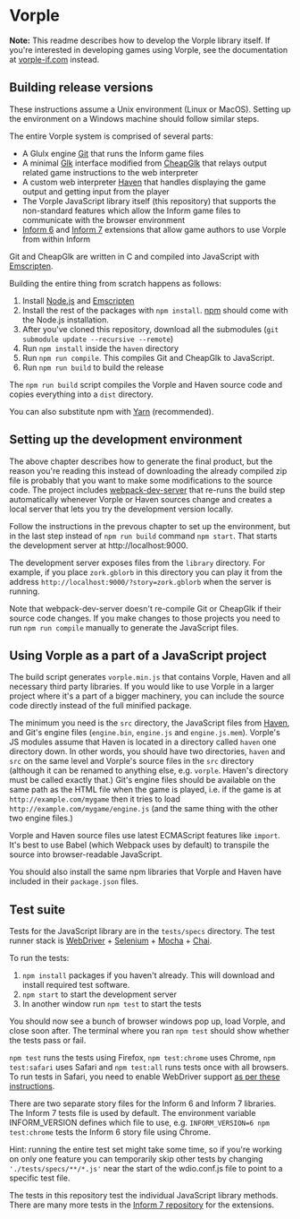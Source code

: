 # Vorple

**Note:** This readme describes how to develop the Vorple library itself. If you're interested in developing games using Vorple, see the documentation at [vorple-if.com](https://vorple-if.com) instead.


## Building release versions

These instructions assume a Unix environment (Linux or MacOS). Setting up the environment on a Windows machine should follow similar steps.

The entire Vorple system is comprised of several parts:

* A Glulx engine [Git](https://github.com/vorple/Git) that runs the Inform game files 
* A minimal [Glk](http://eblong.com/zarf/glk/index.html) interface modified from [CheapGlk](https://github.com/vorple/cheapglk) that relays output related game instructions to the web interpreter 
* A custom web interpreter [Haven](https://github.com/vorple/haven) that handles displaying the game output and getting input from the player
* The Vorple JavaScript library itself (this repository) that supports the non-standard features which allow the Inform game files to communicate with the browser environment 
* [Inform 6](https://github.com/vorple/inform6) and [Inform 7](https://github.com/vorple/inform7) extensions that allow game authors to use Vorple from within Inform

Git and CheapGlk are written in C and compiled into JavaScript with [Emscripten](http://emscripten.org).

Building the entire thing from scratch happens as follows:

1. Install [Node.js](https://nodejs.org) and [Emscripten](http://emscripten.org)
2. Install the rest of the packages with `npm install`. [npm](https://www.npmjs.com) should come with the Node.js installation.  
3. After you've cloned this repository, download all the submodules (`git submodule update --recursive --remote`)
4. Run `npm install` inside the `haven` directory
5. Run `npm run compile`. This compiles Git and CheapGlk to JavaScript.
6. Run `npm run build` to build the release

The `npm run build` script compiles the Vorple and Haven source code and copies everything into a `dist` directory.  

You can also substitute npm with [Yarn](https://yarnpkg.com) (recommended). 


## Setting up the development environment

The above chapter describes how to generate the final product, but the reason you're reading this instead of downloading the already compiled zip file is probably that you want to make some modifications to the source code. The project includes [webpack-dev-server](https://github.com/webpack/webpack-dev-server) that re-runs the build step automatically whenever Vorple or Haven sources change and creates a local server that lets you try the development version locally.

Follow the instructions in the prevous chapter to set up the environment, but in the last step instead of `npm run build` command `npm start`. That starts the development server at http://localhost:9000. 

The development server exposes files from the `library` directory. For example, if you place `zork.gblorb` in this directory you can play it from the address `http://localhost:9000/?story=zork.gblorb` when the server is running.

Note that webpack-dev-server doesn't re-compile Git or CheapGlk if their source code changes. If you make changes to those projects you need to run `npm run compile` manually to generate the JavaScript files.


## Using Vorple as a part of a JavaScript project

The build script generates `vorple.min.js` that contains Vorple, Haven and all necessary third party libraries. If you would like to use Vorple in a larger project where it's a part of a bigger machinery, you can include the source code directly instead of the full minified package.

The minimum you need is the `src` directory, the JavaScript files from [Haven](https://github.com/vorple/haven), and Git's engine files (`engine.bin`, `engine.js` and `engine.js.mem`). Vorple's JS modules assume that Haven is located in a directory called `haven` one directory down. In other words, you should have two directories, `haven` and `src` on the same level and Vorple's source files in the `src` directory (although it can be renamed to anything else, e.g. `vorple`. Haven's directory must be called exactly that.) Git's engine files should be available on the same path as the HTML file when the game is played, i.e. if the game is at `http://example.com/mygame` then it tries to load `http://example.com/mygame/engine.js` (and the same thing with the other two engine files.)  

Vorple and Haven source files use latest ECMAScript features like `import`. It's best to use Babel (which Webpack uses by default) to transpile the source into browser-readable JavaScript.    

You should also install the same npm libraries that Vorple and Haven have included in their `package.json` files. 


## Test suite

Tests for the JavaScript library are in the `tests/specs` directory. The test runner stack is [WebDriver](http://webdriver.io) + [Selenium](https://www.seleniumhq.org) + [Mocha](https://mochajs.org) + [Chai](http://www.chaijs.com).

To run the tests:

1. `npm install` packages if you haven't already. This will download and install required test software. 
2. `npm start` to start the development server
3. In another window run `npm test` to start the tests

You should now see a bunch of browser windows pop up, load Vorple, and close soon after. The terminal where you ran `npm test` should show whether the tests pass or fail.

`npm test` runs the tests using Firefox, `npm test:chrome` uses Chrome, `npm test:safari` uses Safari and `npm test:all` runs tests once with all browsers. To run tests in Safari, you need to enable WebDriver support [as per these instructions](https://developer.apple.com/documentation/webkit/testing_with_webdriver_in_safari#2957277).

There are two separate story files for the Inform 6 and Inform 7 libraries. The Inform 7 tests file is used by default. The environment variable INFORM_VERSION defines which file to use, e.g. `INFORM_VERSION=6 npm test:chrome` tests the Inform 6 story file using Chrome. 

Hint: running the entire test set might take some time, so if you're working on only one feature you can temporarily skip other tests by changing `'./tests/specs/**/*.js'` near the start of the wdio.conf.js file to point to a specific test file.  

The tests in this repository test the individual JavaScript library methods. There are many more tests in the [Inform 7 repository](https://github.com/vorple/inform7) for the extensions.